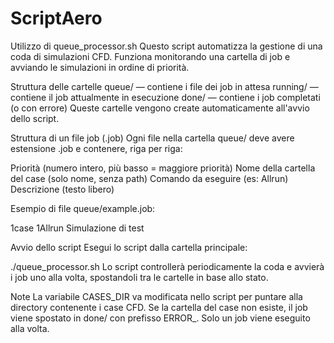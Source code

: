 # ScriptAero
Utilizzo di queue_processor.sh
Questo script automatizza la gestione di una coda di simulazioni CFD. Funziona monitorando una cartella di job e avviando le simulazioni in ordine di priorità.

Struttura delle cartelle
queue/ — contiene i file dei job in attesa
running/ — contiene il job attualmente in esecuzione
done/ — contiene i job completati (o con errore)
Queste cartelle vengono create automaticamente all'avvio dello script.

Struttura di un file job (.job)
Ogni file nella cartella queue/ deve avere estensione .job e contenere, riga per riga:

Priorità (numero intero, più basso = maggiore priorità)
Nome della cartella del case (solo nome, senza path)
Comando da eseguire (es: Allrun)
Descrizione (testo libero)

Esempio di file queue/example.job:

1case
1Allrun
Simulazione di test


Avvio dello script
Esegui lo script dalla cartella principale:

./queue_processor.sh
Lo script controllerà periodicamente la coda e avvierà i job uno alla volta, spostandoli tra le cartelle in base allo stato.

Note
La variabile CASES_DIR va modificata nello script per puntare alla directory contenente i case CFD.
Se la cartella del case non esiste, il job viene spostato in done/ con prefisso ERROR_.
Solo un job viene eseguito alla volta.